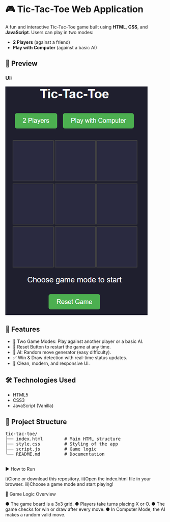 # 🎮 Tic-Tac-Toe Web Application

A fun and interactive Tic-Tac-Toe game built using **HTML**, **CSS**, and **JavaScript**. Users can play in two modes:
- **2 Players** (against a friend)
- **Play with Computer** (against a basic AI)

## 📸 Preview

### UI:
![App Screenshot](./image.png)


## 🚀 Features

- 🔘 Two Game Modes: Play against another player or a basic AI.
- 🔄 Reset Button to restart the game at any time.
- 🧠 AI: Random move generator (easy difficulty).
- ✅ Win & Draw detection with real-time status updates.
- 🎨 Clean, modern, and responsive UI.


## 🛠️ Technologies Used

- HTML5
- CSS3
- JavaScript (Vanilla)


## 📂 Project Structure
<pre>
tic-tac-toe/
├── index.html        # Main HTML structure
├── style.css         # Styling of the app
├── script.js         # Game logic
└── README.md         # Documentation
  </pre>

▶️ How to Run

i)Clone or download this repository.
ii)Open the index.html file in your browser.
iii)Choose a game mode and start playing!

🧠 Game Logic Overview

● The game board is a 3x3 grid.
● Players take turns placing X or O.
● The game checks for win or draw after every move.
● In Computer Mode, the AI makes a random valid move.
